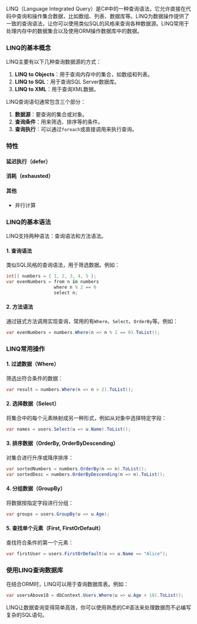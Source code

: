 LINQ（Language Integrated Query）是C#中的一种查询语法，它允许直接在代码中查询和操作集合数据，比如数组、列表、数据库等。LINQ为数据操作提供了一致的查询语法，让你可以使用类似SQL的风格来查询各种数据源。LINQ常用于处理内存中的数据集合以及使用ORM操作数据库中的数据。

### LINQ的基本概念
LINQ主要有以下几种查询数据源的方式：

1. **LINQ to Objects**：用于查询内存中的集合，如数组和列表。
2. **LINQ to SQL**：用于查询SQL Server数据库。
3. **LINQ to XML**：用于查询XML数据。

LINQ查询语句通常包含三个部分：
1. **数据源**：要查询的集合或对象。
2. **查询条件**：用来筛选、排序等的条件。
3. **查询执行**：可以通过`foreach`或直接调用来执行查询。

### 特性
#### 延迟执行（defer）

#### 消耗（exhausted）

#### 其他
- 并行计算

### LINQ的基本语法
LINQ支持两种语法：查询语法和方法语法。

#### 1. 查询语法
类似SQL风格的查询语法，用于筛选数据。例如：
```csharp
int[] numbers = { 1, 2, 3, 4, 5 };
var evenNumbers = from n in numbers
                  where n % 2 == 0
                  select n;
```

#### 2. 方法语法
通过链式方法调用实现查询，常用的有`Where`、`Select`、`OrderBy`等。例如：
```csharp
var evenNumbers = numbers.Where(n => n % 2 == 0).ToList();
```

### LINQ常用操作

#### 1. **过滤数据**（Where）
筛选出符合条件的数据：
```csharp
var result = numbers.Where(n => n > 2).ToList();
```

#### 2. **选择数据**（Select）
将集合中的每个元素映射成另一种形式，例如从对象中选择特定字段：
```csharp
var names = users.Select(u => u.Name).ToList();
```

#### 3. **排序数据**（OrderBy, OrderByDescending）
对集合进行升序或降序排序：
```csharp
var sortedNumbers = numbers.OrderBy(n => n).ToList();
var sortedDesc = numbers.OrderByDescending(n => n).ToList();
```

#### 4. **分组数据**（GroupBy）
将数据按指定字段进行分组：
```csharp
var groups = users.GroupBy(u => u.Age);
```

#### 5. **查找单个元素**（First, FirstOrDefault）
查找符合条件的第一个元素：
```csharp
var firstUser = users.FirstOrDefault(u => u.Name == "Alice");
```

### 使用LINQ查询数据库
在结合ORM时，LINQ可以用于查询数据库表。例如：
```csharp
var usersAbove18 = dbContext.Users.Where(u => u.Age > 18).ToList();
```

LINQ让数据查询变得简单高效，你可以使用熟悉的C#语法来处理数据而不必编写复杂的SQL语句。